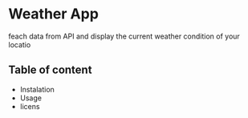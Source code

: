 # Weather App
 feach data from API and display the current weather condition of your locatio

 ## Table of content
   - Instalation
   - Usage
   - licens
